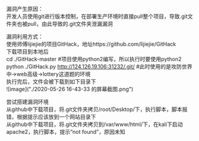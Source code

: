 漏洞产生原因：  
开发人员使用git进行版本控制，在部署生产环境时直接pull整个项目，导致.git文件夹也被pull，由此导致的.git文件夹泄漏漏洞  

漏洞利用方式：  
使用师傅lijiejie的项目GitHack，地址https://github.com/lijiejie/GitHack  
下载项目到本地后  
cd ./GitHack-master  #项目使用python2编写，所以执行时要使用python2  
python ./GitHack.py http://124.126.19.106:31232/.git/  #此时使用的是攻防世界中->web高级->lottery这道题的环境  
执行完后，文件会被下载到如下目录下  
![image]("./2020-05-26 16-43-33 的屏幕截图.png")  

尝试搭建漏洞环境  
从github中下载项目，将.git文件夹拷贝/root/Desktop/下，执行脚本，脚本报错，根据提示应该放到一个网站目录下  
从github中下载项目，将.git文件夹拷贝到/var/www/html/下，在kali下启动apache2，执行脚本，提示“not found”，原因未知  
